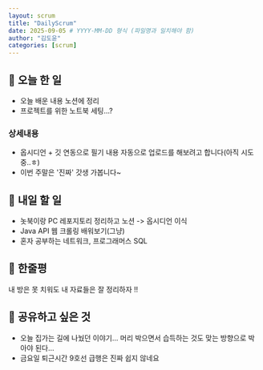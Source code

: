 ```yaml
---
layout: scrum
title: "DailyScrum"
date: 2025-09-05 # YYYY-MM-DD 형식 (파일명과 일치해야 함)
author: "김도윤"
categories: [scrum]
---
```


## 📝 오늘 한 일

- 오늘 배운 내용 노션에 정리
- 프로젝트를 위한 노트북 세팅...?

### 상세내용

- 옵시디언 + 깃 연동으로 필기 내용 자동으로 업로드를 해보려고 합니다(아직 시도중..ㅎ)
- 이번 주말은 '진짜' 갓생 가봅니다~

## 🎯 내일 할 일

- 놋북이랑 PC 레포지토리 정리하고 노션 -> 옵시디언 이식
- Java API 웹 크롤링 배워보기(그냥)
- 혼자 공부하는 네트워크, 프로그래머스 SQL

## 💭 한줄평

내 방은 못 치워도 내 자료들은 잘 정리하자 !! 

## 🔗 공유하고 싶은 것

- 오늘 집가는 길에 나눴던 이야기... 머리 박으면서 습득하는 것도 맞는 방향으로 박아야 된다...
- 금요일 퇴근시간 9호선 급행은 진짜 쉽지 않네요
